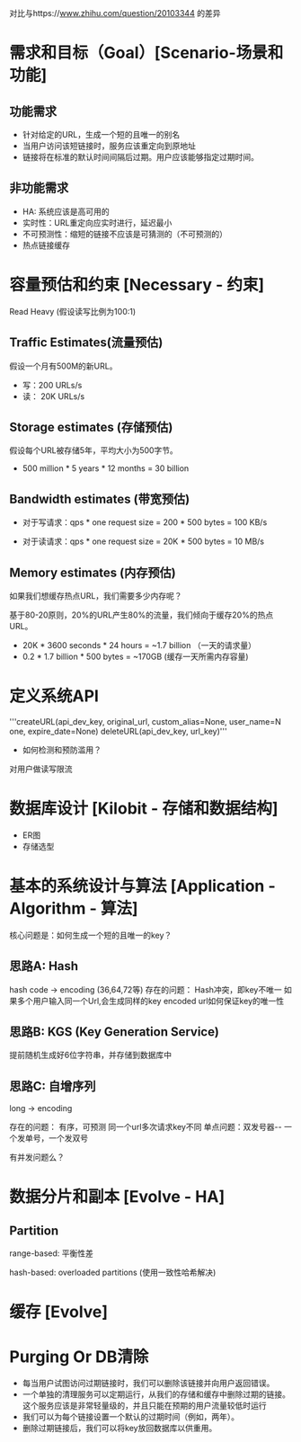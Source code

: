 对比与https://www.zhihu.com/question/20103344 的差异

# 需求和目标（Goal）[Scenario-场景和功能]
## 功能需求
* 针对给定的URL，生成一个短的且唯一的别名
* 当用户访问该短链接时，服务应该重定向到原地址
* 链接将在标准的默认时间间隔后过期。用户应该能够指定过期时间。
## 非功能需求
* HA: 系统应该是高可用的
* 实时性：URL重定向应实时进行，延迟最小
* 不可预测性：缩短的链接不应该是可猜测的（不可预测的）
* 热点链接缓存

# 容量预估和约束 [Necessary - 约束]

Read Heavy (假设读写比例为100:1)

## Traffic Estimates(流量预估)

假设一个月有500M的新URL。

* 写：200 URLs/s
* 读： 20K URLs/s

## Storage estimates (存储预估)

假设每个URL被存储5年，平均大小为500字节。


* 500 million * 5 years * 12 months = 30 billion

## Bandwidth estimates (带宽预估)

* 对于写请求：qps * one request size = 200 * 500 bytes = 100 KB/s

* 对于读请求：qps * one request size = 20K * 500 bytes = 10 MB/s

## Memory estimates (内存预估)

如果我们想缓存热点URL，我们需要多少内存呢？

基于80-20原则，20%的URL产生80%的流量，我们倾向于缓存20%的热点URL。

* 20K * 3600 seconds * 24 hours = ~1.7 billion （一天的请求量）
* 0.2 * 1.7 billion * 500 bytes = ~170GB (缓存一天所需内存容量)
# 定义系统API
'''createURL(api_dev_key, original_url, custom_alias=None, user_name=N one, expire_date=None)
deleteURL(api_dev_key, url_key)'''
* 如何检测和预防滥用？

对用户做读写限流

# 数据库设计 [Kilobit - 存储和数据结构]

* ER图
* 存储选型

# 基本的系统设计与算法 [Application - Algorithm - 算法]

核心问题是：如何生成一个短的且唯一的key？

## 思路A: Hash
hash code -> encoding (36,64,72等)
存在的问题：
Hash冲突，即key不唯一
如果多个用户输入同一个Url,会生成同样的key
encoded url如何保证key的唯一性

## 思路B: KGS (Key Generation Service)
提前随机生成好6位字符串，并存储到数据库中

## 思路C: 自增序列

long -> encoding

存在的问题：
有序，可预测
同一个url多次请求key不同
单点问题：双发号器-- 一个发单号，一个发双号

有并发问题么？

# 数据分片和副本 [Evolve - HA]

## Partition
range-based: 平衡性差

hash-based: overloaded partitions (使用一致性哈希解决)

# 缓存 [Evolve]

# Purging Or DB清除

* 每当用户试图访问过期链接时，我们可以删除该链接并向用户返回错误。
* 一个单独的清理服务可以定期运行，从我们的存储和缓存中删除过期的链接。这个服务应该是非常轻量级的，并且只能在预期的用户流量较低时运行
* 我们可以为每个链接设置一个默认的过期时间（例如，两年）。
* 删除过期链接后，我们可以将key放回数据库以供重用。